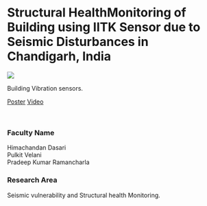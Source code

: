 # Structural HealthMonitoring of Building using IITK Sensor due to Seismic Disturbances in Chandigarh, India

![](https://i.imgur.com/IE06tSA.png)

Building Vibration sensors.

[Poster](06.%20Structural%20HealthMonitoring%20of%20Building%20using%20IITK%20Sensor%20due%20to%20Seismic%20Disturbances%20in%20Chandigarh%2C%20India.pdf)
[Video](https://youtu.be/FflVtkfQsk0)

<br>


### Faculty Name

Himachandan Dasari<br>
Pulkit Velani<br>
Pradeep Kumar Ramancharla


### Research Area

Seismic vulnerability and Structural health Monitoring.
